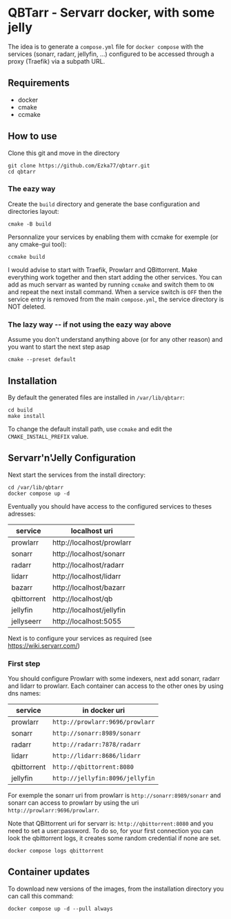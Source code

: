 # QBTarr - Servarr docker, with some jelly

The idea is to generate a `compose.yml` file for `docker compose` with the services (sonarr, radarr, jellyfin, ...) configured to be accessed through a proxy (Traefik) via a subpath URL.

## Requirements

- docker
- cmake
- ccmake

## How to use

Clone this git and move in the directory
```
git clone https://github.com/Ezka77/qbtarr.git
cd qbtarr
```

### The eazy way

Create the `build` directory and generate the base configuration and directories layout:
```
cmake -B build
```

Personnalize your services by enabling them with ccmake for exemple (or any cmake-gui tool):
```
ccmake build
```

I would advise to start with Traefik, Prowlarr and QBittorrent. Make everything work together and then start adding the other services.
You can add as much servarr as wanted by running `ccmake` and switch them to `ON` and repeat the next install command.
When a service switch is `OFF` then the service entry is removed from the main `compose.yml`, the service directory is NOT deleted.

###  The lazy way -- if not using the eazy way above

Assume you don't understand anything above (or for any other reason) and you want to start the next step asap
```
cmake --preset default
```

## Installation

By default the generated files are installed in `/var/lib/qbtarr`:
```
cd build
make install
```

To change the default install path, use `ccmake` and edit the `CMAKE_INSTALL_PREFIX` value.

## Servarr'n'Jelly Configuration

Next start the services from the install directory:
```
cd /var/lib/qbtarr
docker compose up -d
```

Eventually you should have access to the configured services to theses adresses:

| service | localhost uri |
| --- | --- |
| prowlarr    | http://localhost/prowlarr |
| sonarr      | http://localhost/sonarr |
| radarr      | http://localhost/radarr |
| lidarr      | http://localhost/lidarr |
| bazarr      | http://localhost/bazarr |
| qbittorrent | http://localhost/qb |
| jellyfin    | http://localhost/jellyfin |
| jellyseerr  | http://localhost:5055 |

Next is to configure your services as required (see https://wiki.servarr.com/)


### First step

You should configure Prowlarr with some indexers, next add sonarr, radarr and lidarr to prowlarr.
Each container can access to the other ones by using dns names:

| service | in docker uri |
| --- | --- |
| prowlarr    | `http://prowlarr:9696/prowlarr` |
| sonarr      | `http://sonarr:8989/sonarr` |
| radarr      | `http://radarr:7878/radarr` |
| lidarr      | `http://lidarr:8686/lidarr` |
| qbittorrent | `http://qbittorrent:8080` |
| jellyfin    | `http://jellyfin:8096/jellyfin` |

For exemple the sonarr uri from prowlarr is `http://sonarr:8989/sonarr` and sonarr can access to prowlarr by using the uri `http://prowlarr:9696/prowlarr`.


Note that QBittorrent uri for servarr is: `http://qbittorrent:8080` and you need to set a user:password. 
To do so, for your first connection you can look the qbittorrent logs, it creates some random credential if none are set.
```
docker compose logs qbittorrent
```

## Container updates

To download new versions of the images, from the installation directory you can call this command:
```
docker compose up -d --pull always
```
